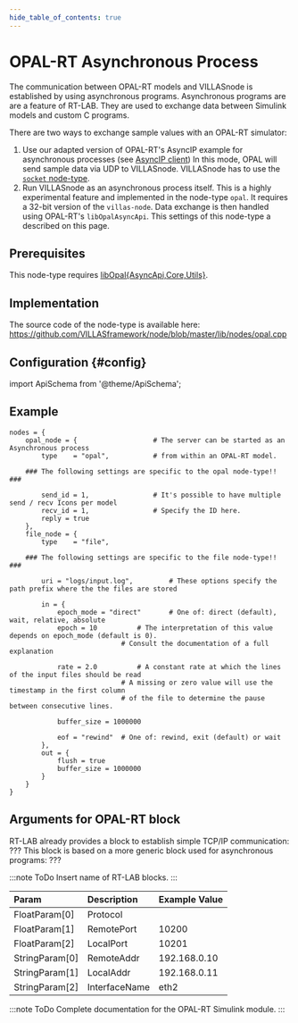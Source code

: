 ```yaml
---
hide_table_of_contents: true
---
```


# OPAL-RT Asynchronous Process

The communication between OPAL-RT models and VILLASnode is established by using asynchronous programs.
Asynchronous programs are are a feature of RT-LAB. They are used to exchange data between Simulink models and custom C programs.

There are two ways to exchange sample values with an OPAL-RT simulator:

1. Use our adapted version of OPAL-RT's AsyncIP example for asynchronous processes (see [AsyncIP client](../clients/opal_async_ip.md))
    In this mode, OPAL will send sample data via UDP to VILLASnode. VILLASnode has to use the [`socket` node-type](socket.md).
2. Run VILLASnode as an asynchronous process itself. This is a highly experimental feature and implemented in the node-type `opal`.
    It requires a 32-bit version of the `villas-node`. Data exchange is then handled using OPAL-RT's `libOpalAsyncApi`.
    This settings of this node-type a described on this page.

## Prerequisites

This node-type requires [libOpal{AsyncApi,Core,Utils}](https://git.rwth-aachen.de/acs/public/villas/libopal).

## Implementation

The source code of the node-type is available here:
https://github.com/VILLASframework/node/blob/master/lib/nodes/opal.cpp

## Configuration {#config}

import ApiSchema from '@theme/ApiSchema';

<ApiSchema id="node" example pointer="#/components/schemas/opal" />

## Example

``` url="external/node/etc/examples/nodes/opal.conf" title="node/etc/examples/nodes/opal.conf"
nodes = {
	opal_node = {					# The server can be started as an Asynchronous process
		type	= "opal",			# from within an OPAL-RT model.

	### The following settings are specific to the opal node-type!! ###

		send_id	= 1,				# It's possible to have multiple send / recv Icons per model
		recv_id	= 1,				# Specify the ID here.
		reply = true
	},
	file_node = {
		type	= "file",

	### The following settings are specific to the file node-type!! ###

		uri = "logs/input.log",			# These options specify the path prefix where the the files are stored
		
		in = {
			epoch_mode = "direct"		# One of: direct (default), wait, relative, absolute
			epoch = 10			# The interpretation of this value depends on epoch_mode (default is 0).
							# Consult the documentation of a full explanation

			rate = 2.0			# A constant rate at which the lines of the input files should be read
							# A missing or zero value will use the timestamp in the first column
							# of the file to determine the pause between consecutive lines.
			
			buffer_size = 1000000

			eof = "rewind"	# One of: rewind, exit (default) or wait
		},
		out = {
			flush = true
			buffer_size = 1000000
		}
	}
}
```

## Arguments for OPAL-RT block

RT-LAB already provides a block to establish simple TCP/IP communication: ???
This block is based on a more generic block used for asynchronous programs: ???

:::note ToDo
Insert name of RT-LAB blocks.
:::

| Param		 | Description   | Example Value  |
| :------------- | :------------ |:-------------- |
| FloatParam[0]	 | Protocol      |                |
| FloatParam[1]  | RemotePort    | 10200          |
| FloatParam[2]  | LocalPort	 | 10201          |
| StringParam[0] | RemoteAddr	 | 192.168.0.10   |
| StringParam[1] | LocalAddr	 | 192.168.0.11   |
| StringParam[2] | InterfaceName | eth2           |

:::note ToDo
Complete documentation for the OPAL-RT Simulink module.
:::
